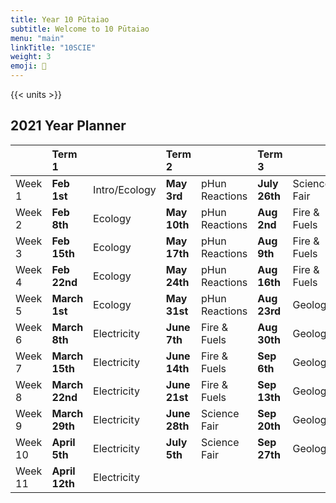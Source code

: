 ```yaml
---
title: Year 10 Pūtaiao
subtitle: Welcome to 10 Pūtaiao
menu: "main"
linkTitle: "10SCIE"
weight: 3
emoji: 🔋
---
```


{{< units >}}

## 2021 Year Planner

|         | Term 1         |               | Term 2        |                | Term 3        |                | Term 4       |                  |
|:--------|:---------------|:--------------|:--------------|:---------------|:--------------|:---------------|:-------------|:-----------------|
| Week 1  | __Feb 1st__    | Intro/Ecology | __May 3rd__   | pHun Reactions | __July 26th__ | Science Fair   | __Oct 18th__ | Human Diseases   |
| Week 2  | __Feb 8th__    | Ecology       | __May 10th__  | pHun Reactions | __Aug 2nd__   | Fire & Fuels   | __Oct 25th__ | Human Diseases   |
| Week 3  | __Feb 15th__   | Ecology       | __May 17th__  | pHun Reactions | __Aug 9th__   | Fire & Fuels   | __Nov 1st__  | Human Diseases   |
| Week 4  | __Feb 22nd__   | Ecology       | __May 24th__  | pHun Reactions | __Aug 16th__  | Fire & Fuels   | __Nov 8th__  | _Revision_       |
| Week 5  | __March 1st__  | Ecology       | __May 31st__  | pHun Reactions | __Aug 23rd__  | Geology        | __Nov 15th__ | __Junior Exams__ |
| Week 6  | __March 8th__  | Electricity   | __June 7th__  | Fire & Fuels   | __Aug 30th__  | Geology        | __Nov 22nd__ | Human Diseases   |
| Week 7  | __March 15th__ | Electricity   | __June 14th__ | Fire & Fuels   | __Sep 6th__   | Geology        | __Nov 29th__ | Human Diseases   |
| Week 8  | __March 22nd__ | Electricity   | __June 21st__ | Fire & Fuels   | __Sep 13th__  | Geology        | __Dec 6th__  | End of Year      |
| Week 9  | __March 29th__ | Electricity   | __June 28th__ | Science Fair   | __Sep 20th__  | Geology        | __Dec 13th__ | End of Year      |
| Week 10 | __April 5th__  | Electricity   | __July 5th__  | Science Fair   | __Sep 27th__  | Geology        |              |                  |
| Week 11 | __April 12th__ | Electricity   |               |                |               |                |              |                  |
